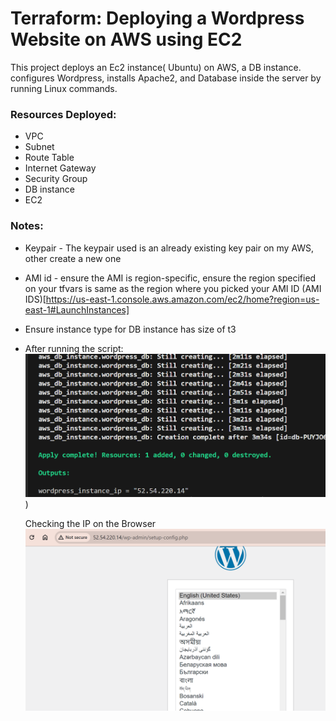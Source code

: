 # Terraform: Deploying a Wordpress Website on AWS using EC2 
This project deploys an Ec2 instance( Ubuntu) on AWS, a DB instance. configures Wordpress, installs Apache2, and Database inside the server by running Linux commands. 

### Resources Deployed:

- VPC
- Subnet
- Route Table 
- Internet Gateway 
- Security Group 
- DB instance 
- EC2

### Notes:

- Keypair - The keypair used is an already existing key pair on my AWS, other create a new one 
- AMI id - ensure the AMI is region-specific, ensure the region specified on your tfvars is same as the region where you picked your AMI ID (AMI IDS)[https://us-east-1.console.aws.amazon.com/ec2/home?region=us-east-1#LaunchInstances]
- Ensure instance type for DB instance has size of t3

- After running the script:
  ![Completed State](https://github.com/ChisomJude/Terraform-Projects/blob/master/completed.PNG))

  Checking the IP on the Browser
  ![WordPress View](https://github.com/ChisomJude/Terraform-Projects/blob/master/view.PNG)

